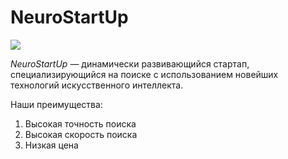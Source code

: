 # NeuroStartUp
![](https://netology-code.github.io/git-homeworks/introduction/assets/logo.png)


*NeuroStartUp* — динамически развивающийся стартап, специализирующийся на поиске с использованием новейших технологий искусственного интеллекта.


Наши преимущества:


1. Высокая точность поиска
2. Высокая скорость поиска
3. Низкая цена


